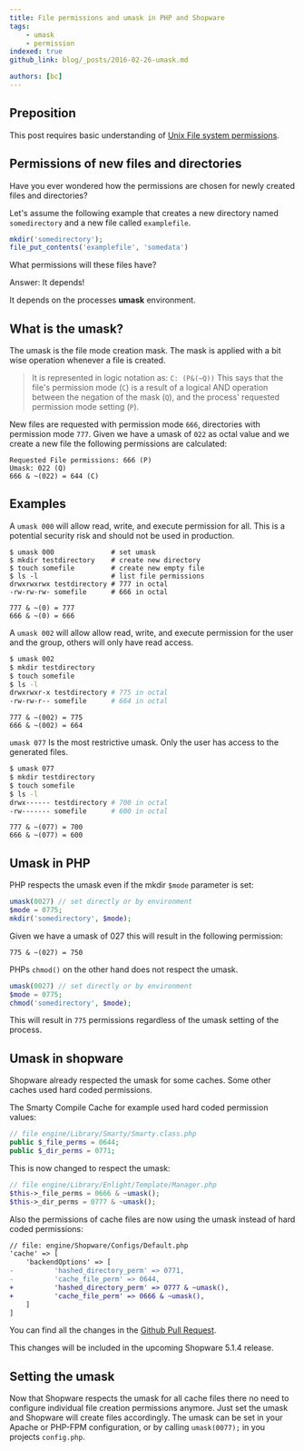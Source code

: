 ```yaml
---
title: File permissions and umask in PHP and Shopware
tags:
    - umask
    - permission
indexed: true
github_link: blog/_posts/2016-02-26-umask.md

authors: [bc]
---
```


## Preposition

This post requires basic understanding of [Unix File system permissions](https://en.wikipedia.org/wiki/File_system_permissions).



## Permissions of new files and directories

Have you ever wondered how the permissions are chosen for newly created files and directories?


Let's assume the following example that creates a new directory named `somedirectory` and a new file called `examplefile`.

```php
mkdir('somedirectory');
file_put_contents('examplefile', 'somedata')
```

What permissions will these files have?

Answer: It depends!

It depends on the processes **umask** environment.

## What is the umask?

The umask is the file mode creation mask. The mask is applied with a bit wise operation whenever a file is created.

> It is represented in logic notation as:
> `C: (P&(~Q))`
> This says that the file's permission mode (`C`) is a result of a logical AND operation between the negation of the mask (`Q`), and the process' requested permission mode setting (`P`).

New files are requested with permission mode `666`, directories with permission mode `777`.
Given we have a umask of `022` as octal value and we create a new file the following permissions are calculated:

```nohighlight
Requested File permissions: 666 (P)
Umask: 022 (Q)
666 & ~(022) = 644 (C)
```

## Examples

A `umask 000` will allow read, write, and execute permission for all. This is a potential security risk and should not be used in production.

```nohighlight
$ umask 000              # set umask
$ mkdir testdirectory    # create new directory
$ touch somefile         # create new empty file
$ ls -l                  # list file permissions
drwxrwxrwx testdirectory # 777 in octal
-rw-rw-rw- somefile      # 666 in octal
```

```nohighlight
777 & ~(0) = 777
666 & ~(0) = 666

```

A `umask 002` will allow  allow read, write, and execute permission for the user and the group, others will only have read access.

```bash
$ umask 002
$ mkdir testdirectory
$ touch somefile
$ ls -l
drwxrwxr-x testdirectory # 775 in octal
-rw-rw-r-- somefile      # 664 in octal
```

```nohighlight
777 & ~(002) = 775
666 & ~(002) = 664
```

`umask 077` Is the most restrictive umask. Only the user has access to the generated files.

```bash
$ umask 077
$ mkdir testdirectory
$ touch somefile
$ ls -l
drwx------ testdirectory # 700 in octal
-rw------- somefile      # 600 in octal
```

```nohighlight
777 & ~(077) = 700
666 & ~(077) = 600
```

## Umask in PHP

PHP respects the umask even if the mkdir `$mode` parameter is set:


```php
umask(0027) // set directly or by environment
$mode = 0775;
mkdir('somedirectory', $mode);
```

Given we have a umask of 027 this will result in the following permission:

```nohighlight
775 & ~(027) = 750
```

PHPs `chmod()` on the other hand does not respect the umask.


```php
umask(0027) // set directly or by environment
$mode = 0775;
chmod('somedirectory', $mode);
```

This will result in `775` permissions regardless of the umask setting of the process.

## Umask in shopware

Shopware already respected the umask for some caches. Some other caches used hard coded permissions.

The Smarty Compile Cache for example used hard coded permission values:

```php
// file engine/Library/Smarty/Smarty.class.php
public $_file_perms = 0644;
public $_dir_perms = 0771;
```

This is now changed to respect the umask:

```php
// file engine/Library/Enlight/Template/Manager.php
$this->_file_perms = 0666 & ~umask();
$this->_dir_perms = 0777 & ~umask();
```

Also the permissions of cache files are now using the umask instead of hard coded permissions:

```diff
// file: engine/Shopware/Configs/Default.php
'cache' => [
    'backendOptions' => [
-          'hashed_directory_perm' => 0771,
-          'cache_file_perm' => 0644,
+          'hashed_directory_perm' => 0777 & ~umask(),
+          'cache_file_perm' => 0666 & ~umask(),
    ]
]
```

You can find all the changes in the [Github Pull Request](https://github.com/shopware5/shopware/pull/410).

This changes will be included in the upcoming Shopware 5.1.4 release.


## Setting the umask

Now that Shopware respects the umask for all cache files there no need to configure individual file creation permissions anymore.
Just set the umask and Shopware will create files accordingly. The umask can be set in your Apache or PHP-FPM configuration, or by calling `umask(0077);` in you projects `config.php`.

